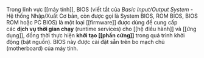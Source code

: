 Trong lĩnh vực [[máy tính]], BIOS (viết tắt của _Basic Input/Output System_ - Hệ thống Nhập/Xuất Cơ bản, còn được gọi là System BIOS, ROM BIOS, BIOS ROM hoặc PC BIOS) là một loại [[firmware]] được dùng để cung cấp các **dịch vụ thời gian chạy** (runtime services) cho [[hệ điều hành]] và [[ứng dụng]], đồng thời thực hiện **khởi tạo [[phần cứng]]** trong quá trình khởi động (bật nguồn). BIOS này được cài đặt sẵn trên bo mạch chủ (motherboard) của máy tính.